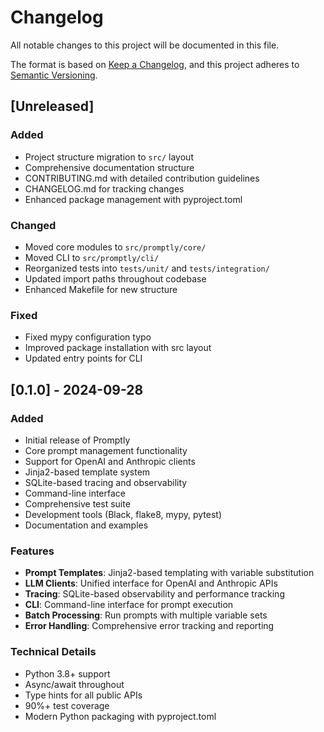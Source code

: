 # Changelog

All notable changes to this project will be documented in this file.

The format is based on [Keep a Changelog](https://keepachangelog.com/en/1.0.0/),
and this project adheres to [Semantic Versioning](https://semver.org/spec/v2.0.0.html).

## [Unreleased]

### Added
- Project structure migration to `src/` layout
- Comprehensive documentation structure
- CONTRIBUTING.md with detailed contribution guidelines
- CHANGELOG.md for tracking changes
- Enhanced package management with pyproject.toml

### Changed
- Moved core modules to `src/promptly/core/`
- Moved CLI to `src/promptly/cli/`
- Reorganized tests into `tests/unit/` and `tests/integration/`
- Updated import paths throughout codebase
- Enhanced Makefile for new structure

### Fixed
- Fixed mypy configuration typo
- Improved package installation with src layout
- Updated entry points for CLI

## [0.1.0] - 2024-09-28

### Added
- Initial release of Promptly
- Core prompt management functionality
- Support for OpenAI and Anthropic clients
- Jinja2-based template system
- SQLite-based tracing and observability
- Command-line interface
- Comprehensive test suite
- Development tools (Black, flake8, mypy, pytest)
- Documentation and examples

### Features
- **Prompt Templates**: Jinja2-based templating with variable substitution
- **LLM Clients**: Unified interface for OpenAI and Anthropic APIs
- **Tracing**: SQLite-based observability and performance tracking
- **CLI**: Command-line interface for prompt execution
- **Batch Processing**: Run prompts with multiple variable sets
- **Error Handling**: Comprehensive error tracking and reporting

### Technical Details
- Python 3.8+ support
- Async/await throughout
- Type hints for all public APIs
- 90%+ test coverage
- Modern Python packaging with pyproject.toml
